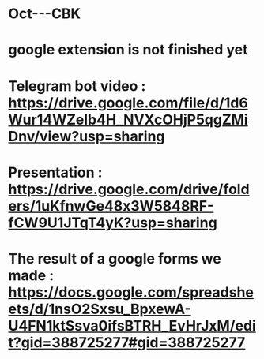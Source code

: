 # Oct---CBK
# google extension is not finished yet
# Telegram bot video : https://drive.google.com/file/d/1d6Wur14WZelb4H_NVXcOHjP5qgZMiDnv/view?usp=sharing
# Presentation :  https://drive.google.com/drive/folders/1uKfnwGe48x3W5848RF-fCW9U1JTqT4yK?usp=sharing
# The result of a google forms we made : https://docs.google.com/spreadsheets/d/1nsO2Sxsu_BpxewA-U4FN1ktSsva0ifsBTRH_EvHrJxM/edit?gid=388725277#gid=388725277
